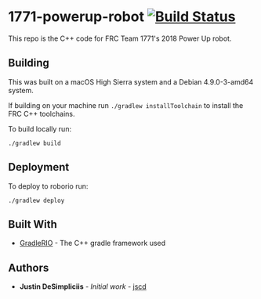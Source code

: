 # 1771-powerup-robot [![Build Status](https://travis-ci.org/jscd/1771-powerup-robot.svg?branch=master)](https://travis-ci.org/jscd/1771-powerup-robot)
This repo is the C++ code for FRC Team 1771's 2018 Power Up robot.

## Building

This was built on a macOS High Sierra system and a Debian 4.9.0-3-amd64 system.

If building on your machine run ```./gradlew installToolchain``` to install the FRC C++ toolchains.


To build locally run:
```
./gradlew build
```

## Deployment

To deploy to roborio run:
```
./gradlew deploy
```

## Built With

* [GradleRIO](https://github.com/Open-RIO/GradleRIO) - The C++ gradle framework used

## Authors

* **Justin DeSimpliciis** - *Initial work* - [jscd](https://github.com/jscd)
